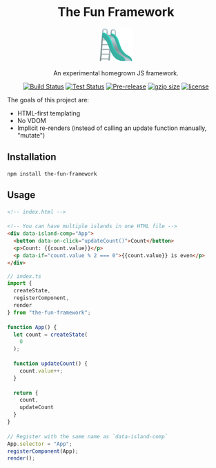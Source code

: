 <div align="center">
<h1>The Fun Framework</h1>

<a href="https://joypixels.com/profiles/emoji/playground-slide">
  <img
    height="80"
    width="80"
    alt="playground slide"
    src="./other/slide.png"
  />
</a>

<p>An experimental homegrown JS framework.</p>

</div>

<div align="center">

[![Build Status](https://img.shields.io/github/actions/workflow/status/crutchcorn/the-fun-framework/build.yml?branch=main)](https://github.com/crutchcorn/the-fun-framework/actions/workflows/validate.yml?query=branch%3Amain)
[![Test Status](https://img.shields.io/github/actions/workflow/status/crutchcorn/the-fun-framework/test.yml?branch=main&label=tests)](https://github.com/crutchcorn/the-fun-framework/actions/workflows/validate.yml?query=branch%3Amain)
[![Pre-release](https://img.shields.io/npm/v/the-fun-framework.svg)](https://npm.im/the-fun-framework)
[![gzip size](https://img.badgesize.io/https://unpkg.com/the-fun-framework@latest/dist/the-fun-framework.cjs?compression=gzip)](https://unpkg.com/browse/the-fun-framework@latest/dist/the-fun-framework.cjs)
[![license](https://badgen.now.sh/badge/license/MIT)](./LICENSE.md)

</div>

The goals of this project are:

- HTML-first templating
- No VDOM
- Implicit re-renders (instead of calling an update function manually, "mutate")

## Installation

```shell
npm install the-fun-framework
```

## Usage

```html
<!-- index.html -->

<!-- You can have multiple islands in one HTML file -->
<div data-island-comp="App">
  <button data-on-click="updateCount()">Count</button>
  <p>Count: {{count.value}}</p>
  <p data-if="count.value % 2 === 0">{{count.value}} is even</p>
</div>
```

```typescript
// index.ts
import {
  createState,
  registerComponent,
  render
} from "the-fun-framework";

function App() {
  let count = createState(
    0
  );

  function updateCount() {
    count.value++;
  }

  return {
    count,
    updateCount
  }
}

// Register with the same name as `data-island-comp`
App.selector = "App";
registerComponent(App);
render();
``` 
